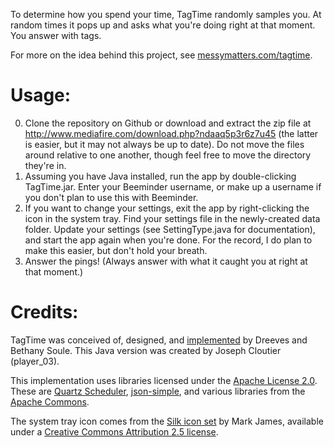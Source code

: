 To determine how you spend your time, TagTime randomly samples you. At random times it pops up and asks what you're doing right at that moment. You answer with tags.

For more on the idea behind this project, see [messymatters.com/tagtime](http://messymatters.com/tagtime).

# Usage:

0. Clone the repository on Github or download and extract the zip file at http://www.mediafire.com/download.php?ndaaq5p3r6z7u45 (the latter is easier, but it may not always be up to date). Do not move the files around relative to one another, though feel free to move the directory they're in.
1. Assuming you have Java installed, run the app by double-clicking TagTime.jar. Enter your Beeminder username, or make up a username if you don't plan to use this with Beeminder.
2. If you want to change your settings, exit the app by right-clicking the icon in the system tray. Find your settings file in the newly-created data folder. Update your settings (see SettingType.java for documentation), and start the app again when you're done. For the record, I do plan to make this easier, but don't hold your breath.
3. Answer the pings! (Always answer with what it caught you at right at that moment.)

# Credits:

TagTime was conceived of, designed, and [implemented](https://github.com/dreeves/TagTime) by Dreeves and Bethany Soule. This Java version was created by Joseph Cloutier (player_03).

This implementation uses libraries licensed under the [Apache License 2.0](http://www.apache.org/licenses/LICENSE-2.0.html). These are [Quartz Scheduler](http://www.quartz-scheduler.org/), [json-simple](http://code.google.com/p/json-simple/), and various libraries from the [Apache Commons](http://commons.apache.org/codec/).

The system tray icon comes from the [Silk icon set](http://www.famfamfam.com/lab/icons/silk/) by Mark James, available under a [Creative Commons Attribution 2.5 license](http://creativecommons.org/licenses/by/2.5/).
